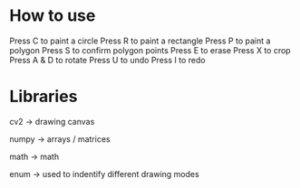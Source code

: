 # How to use

Press C to paint a circle
Press R to paint a rectangle
Press P to paint a polygon
Press S to confirm polygon points
Press E to erase
Press X to crop
Press A & D to rotate
Press U to undo
Press I to redo


# Libraries

cv2 -> drawing canvas

numpy -> arrays / matrices

math -> math

enum -> used to indentify different drawing modes

